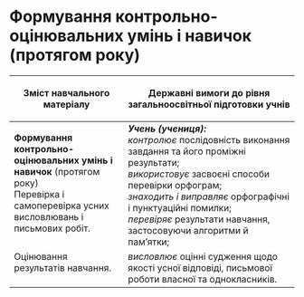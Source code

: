 # Формування контрольно-оцінювальних умінь і навичок (протягом року)
<table>
<thead>
  <tr>
    <th width="40%" align="center"><p>Зміст навчального матеріалу</p></td>
    <th width="60%" align="center"><p>Державні вимоги до рівня загальноосвітньої підготовки учнів</p></td>
  </tr>
</thead>
<tbody>
  <tr>
    <td width="40%" style="vertical-align:top !important;">
    <p><b>Формування контрольно-оцінювальних умінь і навичок</b> (протягом року)<br>
Перевірка і самоперевірка усних висловлювань і письмових робіт.</td>
    <td width="60%" style="vertical-align:top !important;">
<i><b>Учень (учениця):</b></i><br>
<i>контролює</i> послідовність виконання завдання та його проміжні результати; <br>
<i>використовує</i> засвоєні способи перевірки орфограм; <br>
<i>знаходить і виправляє</i> орфографічні і пунктуаційні помилки; <br>
<i>перевіряє</i> результати навчання, застосовуючи алгоритми й пам’ятки;<br></td>
  </tr>
  <tr>
    <td width="40%" style="vertical-align:top !important;">
Оцінювання результатів навчання.</td>
    <td width="60%" style="vertical-align:top !important;">
<i>висловлює</i> оцінні судження щодо якості усної відповіді, письмової роботи власної та однокласників.</td>
  </tr>
</tbody>
</table>